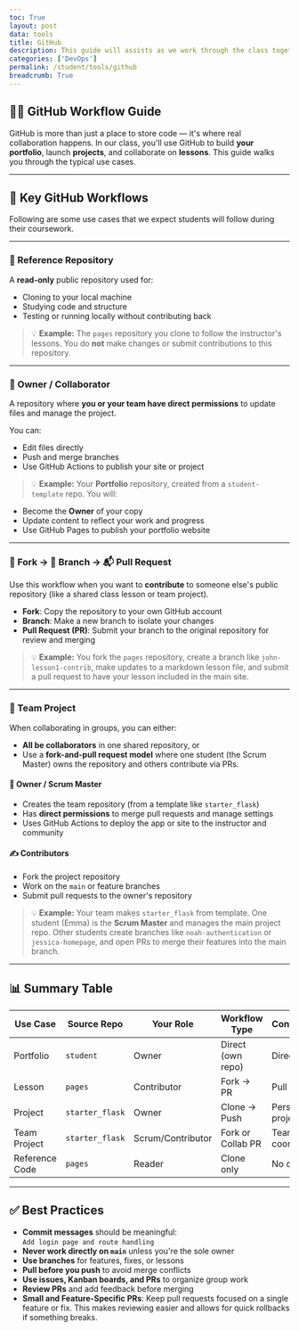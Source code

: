 ```yaml
---
toc: True
layout: post
data: tools
title: GitHub 
description: This guide will assists as we work through the class together — this is not comprehensive as we will evolve on GitHub collaboration together!
categories: ['DevOps']
permalink: /student/tools/github
breadcrumb: True 
---
```


## 🧑‍💻 GitHub Workflow Guide

GitHub is more than just a place to store code — it's where real collaboration happens. In our class, you'll use GitHub to build **your portfolio**, launch **projects**, and collaborate on **lessons**. This guide walks you through the typical use cases.

---

## 🔑 Key GitHub Workflows

Following are some use cases that we expect students will follow during their coursework.

---

### 📘 Reference Repository

A **read-only** public repository used for:

- Cloning to your local machine
- Studying code and structure
- Testing or running locally without contributing back

> 💡 **Example:** The `pages` repository you clone to follow the instructor's lessons. You do **not** make changes or submit contributions to this repository.

---

### 👤 Owner / Collaborator

A repository where **you or your team have direct permissions** to update files and manage the project.

You can:

- Edit files directly
- Push and merge branches
- Use GitHub Actions to publish your site or project

> 💡 **Example:** Your **Portfolio** repository, created from a `student-template` repo. You will:

- Become the **Owner** of your copy
- Update content to reflect your work and progress
- Use GitHub Pages to publish your portfolio website

---

### 🍴 Fork → 🌿 Branch → 📬 Pull Request

Use this workflow when you want to **contribute** to someone else's public repository (like a shared class lesson or team project).

- **Fork**: Copy the repository to your own GitHub account
- **Branch**: Make a new branch to isolate your changes
- **Pull Request (PR)**: Submit your branch to the original repository for review and merging

> 💡 **Example:** You fork the `pages` repository, create a branch like `john-lesson1-contrib`, make updates to a markdown lesson file, and submit a pull request to have your lesson included in the main site.

---

### 🤝 Team Project

When collaborating in groups, you can either:

- **All be collaborators** in one shared repository, or
- Use a **fork-and-pull request model** where one student (the Scrum Master) owns the repository and others contribute via PRs.

#### 👑 Owner / Scrum Master

- Creates the team repository (from a template like `starter_flask`)
- Has **direct permissions** to merge pull requests and manage settings
- Uses GitHub Actions to deploy the app or site to the instructor and community

#### ✍️ Contributors

- Fork the project repository
- Work on the `main` or feature branches
- Submit pull requests to the owner's repository

> 💡 **Example:** Your team makes `starter_flask` from template. One student (Emma) is the **Scrum Master** and manages the main project repo. Other students create branches like `noah-authentication` or `jessica-homepage`, and open PRs to merge their features into the main branch.

---

## 📊 Summary Table

| Use Case       | Source Repo      | Your Role         | Workflow Type        | Contributions     | Publishing         |
|----------------|------------------|--------------------|----------------------|-------------------|--------------------|
| Portfolio      | `student`        | Owner              | Direct (own repo)    | Direct edits      | GitHub Pages       |
| Lesson         | `pages`          | Contributor        | Fork → PR            | Pull requests     | Instructor merges  |
| Project        | `starter_flask`  | Owner              | Clone → Push         | Personal project  | GitHub Pages/API   |
| Team Project   | `starter_flask`  | Scrum/Contributor  | Fork or Collab PR    | Team coordination | GitHub Actions     |
| Reference Code | `pages`          | Reader             | Clone only           | No changes        | Local only         |

---

## ✅ Best Practices

- **Commit messages** should be meaningful:  
  `Add login page and route handling`
- **Never work directly on `main`** unless you're the sole owner
- **Use branches** for features, fixes, or lessons
- **Pull before you push** to avoid merge conflicts
- **Use issues, Kanban boards, and PRs** to organize group work
- **Review PRs** and add feedback before merging
- **Small and Feature-Specific PRs**: Keep pull requests focused on a single feature or fix. This makes reviewing easier and allows for quick rollbacks if something breaks.
